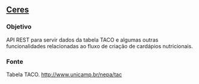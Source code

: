 ##  [Ceres](http://pt.wikipedia.org/wiki/Ceres_(mitologia)) ##

### Objetivo ###
API REST para servir dados da tabela TACO e algumas outras funcionalidades relacionadas ao fluxo de criação de cardápios nutricionais.

### Fonte ###
Tabela TACO. http://www.unicamp.br/nepa/tac
